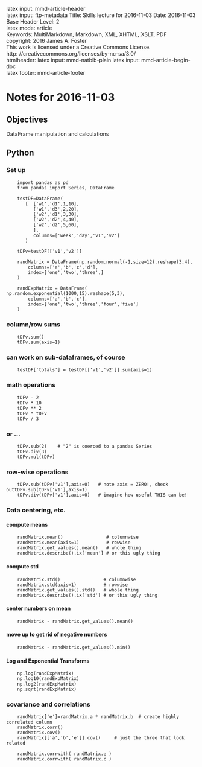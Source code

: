 latex input:	mmd-article-header  
latex input:	ftp-metadata 
Title:	Skills lecture for 2016-11-03
Date:	2016-11-03
Base Header Level:	2  
latex mode:	article  
Keywords:	MultiMarkdown, Markdown, XML, XHTML, XSLT, PDF   
copyright:	2016 James A. Foster  
	This work is licensed under a Creative Commons License.  
	http:	//creativecommons.org/licenses/by-nc-sa/3.0/  
htmlheader:	<script type="text/javascript" async src="https://cdn.mathjax.org/mathjax/latest/MathJax.js?config=TeX-MML-AM_CHTML"></script>latex input:	mmd-natbib-plain
latex input:	mmd-article-begin-doc  
latex footer:	mmd-article-footer  

# Notes for 2016-11-03 #
## Objectives ##
DataFrame manipulation and calculations
## Python ##
### Set up

		import pandas as pd
		from pandas import Series, DataFrame

		testDF=DataFrame( 
		   [  ['w1','d1',1,10],
		      ['w1','d3',2,20],
		      ['w2','d1',3,30],
		      ['w2','d2',4,40],
		      ['w2','d2',5,60],
		      ], 
		      columns=['week','day','v1','v2']
		   )

		tDFv=testDF[['v1','v2']]

		randMatrix = DataFrame(np.random.normal(-1,size=12).reshape(3,4), 
	   		columns=['a','b','c','d'],
	   		index=['one','two','three',]
	   	)

		randExpMatrix = DataFrame( np.random.exponential(1000,15).reshape(5,3), 
	   		columns=['a','b','c'],
	   		index=['one','two','three','four','five']
	   	)
	   	
### column/row sums
		tDFv.sum()
		tDFv.sum(axis=1)

### can work on sub-dataframes, of course
		testDF['totals'] = testDF[['v1','v2']].sum(axis=1)

### math operations
		tDFv - 2
		tDFv * 10
		tDFv ** 2
		tDFv * tDFv
		tDFv / 3

### or ...
		tDFv.sub(2)    # "2" is coerced to a pandas Series
		tDFv.div(3)
		tDFv.mul(tDFv)

### row-wise operations
		tDFv.sub(tDFv['v1'],axis=0)   # note axis = ZERO!, check outtDFv.sub(tDFv['v1'],axis=1)
		tDFv.div(tDFv['v1'],axis=0)   # imagine how useful THIS can be!

### Data centering, etc.
#### compute means
		randMatrix.mean()                # columnwise
		randMatrix.mean(axis=1)          # rowwise
		randMatrix.get_values().mean()   # whole thing
		randMatrix.describe().ix['mean'] # or this ugly thing

#### compute std
		randMatrix.std()                # columnwise
		randMatrix.std(axis=1)          # rowwise
		randMatrix.get_values().std()   # whole thing
		randMatrix.describe().ix['std'] # or this ugly thing

#### center numbers on mean
		randMatrix - randMatrix.get_values().mean()

#### move up to get rid of negative numbers
		randMatrix - randMatrix.get_values().min()

#### Log and Exponential Transforms ####
		np.log(randExpMatrix)
		np.log10(randExpMatrix)
		np.log2(randExpMatrix)
		np.sqrt(randExpMatrix)
		
### covariance and correlations
		randMatrix['e']=randMatrix.a * randMatrix.b  # create highly correlated column
		randMatrix.corr()
		randMatrix.cov()
		randMatrix[['a','b','e']].cov()     # just the three that look related

		randMatrix.corrwith( randMatrix.e )
		randMatrix.corrwith( randMatrix.c )
